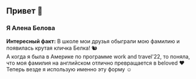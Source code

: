##  Привет 👋
### Я Алена Белова  
**Интересный факт:** В школе мои друзья обыграли мою фамилию и появилась крутая кличка Белка! 🐿️  
А когда я была в Америке по программе  work and travel'22, то поняла, что моя фамилия на английском отлично превращается в beloved   ❤️  
Теперь везде я использую именно эту форму ☺️
